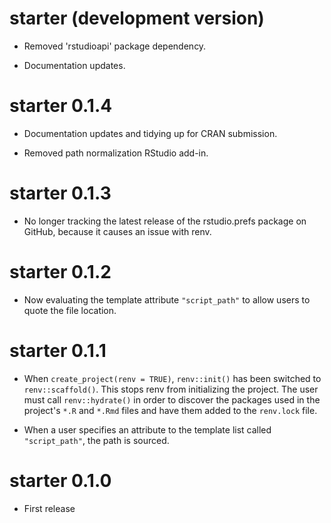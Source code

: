 # starter (development version)

* Removed 'rstudioapi' package dependency.

* Documentation updates.

# starter 0.1.4

* Documentation updates and tidying up for CRAN submission.

* Removed path normalization RStudio add-in.

# starter 0.1.3

* No longer tracking the latest release of the rstudio.prefs package on GitHub, because it causes an issue with renv.

# starter 0.1.2

* Now evaluating the template attribute `"script_path"` to allow users to quote the file location.

# starter 0.1.1

* When `create_project(renv = TRUE)`, `renv::init()` has been switched to `renv::scaffold()`. This stops renv from initializing the project. The user must call `renv::hydrate()` in order to discover the packages used in the project's `*.R` and `*.Rmd` files and have them added to the `renv.lock` file.

* When a user specifies an attribute to the template list called `"script_path"`, the path is sourced.

# starter 0.1.0

* First release
